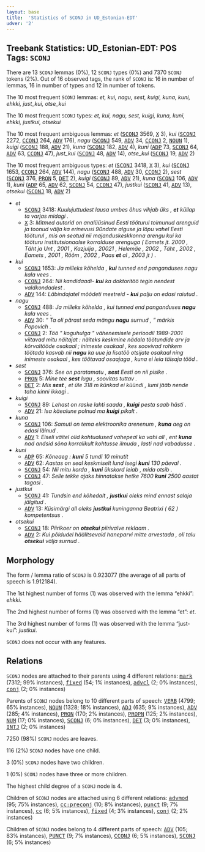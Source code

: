```yaml
---
layout: base
title:  'Statistics of SCONJ in UD_Estonian-EDT'
udver: '2'
---
```


## Treebank Statistics: UD_Estonian-EDT: POS Tags: `SCONJ`

There are 13 `SCONJ` lemmas (0%), 12 `SCONJ` types (0%) and 7370 `SCONJ` tokens (2%).
Out of 16 observed tags, the rank of `SCONJ` is: 16 in number of lemmas, 16 in number of types and 12 in number of tokens.

The 10 most frequent `SCONJ` lemmas: <em>et, kui, nagu, sest, kuigi, kuna, kuni, ehkki, just_kui, otse_kui</em>

The 10 most frequent `SCONJ` types:  <em>et, kui, nagu, sest, kuigi, kuna, kuni, ehkki, justkui, otsekui</em>

The 10 most frequent ambiguous lemmas: <em>et</em> (<tt><a href="et_edt-pos-SCONJ.html">SCONJ</a></tt> 3569, <tt><a href="et_edt-pos-X.html">X</a></tt> 3), <em>kui</em> (<tt><a href="et_edt-pos-SCONJ.html">SCONJ</a></tt> 2272, <tt><a href="et_edt-pos-CCONJ.html">CCONJ</a></tt> 264, <tt><a href="et_edt-pos-ADV.html">ADV</a></tt> 176), <em>nagu</em> (<tt><a href="et_edt-pos-SCONJ.html">SCONJ</a></tt> 549, <tt><a href="et_edt-pos-ADV.html">ADV</a></tt> 34, <tt><a href="et_edt-pos-CCONJ.html">CCONJ</a></tt> 2, <tt><a href="et_edt-pos-NOUN.html">NOUN</a></tt> 1), <em>kuigi</em> (<tt><a href="et_edt-pos-SCONJ.html">SCONJ</a></tt> 188, <tt><a href="et_edt-pos-ADV.html">ADV</a></tt> 21), <em>kuna</em> (<tt><a href="et_edt-pos-SCONJ.html">SCONJ</a></tt> 182, <tt><a href="et_edt-pos-ADV.html">ADV</a></tt> 4), <em>kuni</em> (<tt><a href="et_edt-pos-ADP.html">ADP</a></tt> 73, <tt><a href="et_edt-pos-SCONJ.html">SCONJ</a></tt> 64, <tt><a href="et_edt-pos-ADV.html">ADV</a></tt> 63, <tt><a href="et_edt-pos-CCONJ.html">CCONJ</a></tt> 47), <em>just_kui</em> (<tt><a href="et_edt-pos-SCONJ.html">SCONJ</a></tt> 48, <tt><a href="et_edt-pos-ADV.html">ADV</a></tt> 14), <em>otse_kui</em> (<tt><a href="et_edt-pos-SCONJ.html">SCONJ</a></tt> 19, <tt><a href="et_edt-pos-ADV.html">ADV</a></tt> 2)

The 10 most frequent ambiguous types:  <em>et</em> (<tt><a href="et_edt-pos-SCONJ.html">SCONJ</a></tt> 3418, <tt><a href="et_edt-pos-X.html">X</a></tt> 3), <em>kui</em> (<tt><a href="et_edt-pos-SCONJ.html">SCONJ</a></tt> 1653, <tt><a href="et_edt-pos-CCONJ.html">CCONJ</a></tt> 264, <tt><a href="et_edt-pos-ADV.html">ADV</a></tt> 144), <em>nagu</em> (<tt><a href="et_edt-pos-SCONJ.html">SCONJ</a></tt> 488, <tt><a href="et_edt-pos-ADV.html">ADV</a></tt> 30, <tt><a href="et_edt-pos-CCONJ.html">CCONJ</a></tt> 2), <em>sest</em> (<tt><a href="et_edt-pos-SCONJ.html">SCONJ</a></tt> 376, <tt><a href="et_edt-pos-PRON.html">PRON</a></tt> 5, <tt><a href="et_edt-pos-DET.html">DET</a></tt> 2), <em>kuigi</em> (<tt><a href="et_edt-pos-SCONJ.html">SCONJ</a></tt> 89, <tt><a href="et_edt-pos-ADV.html">ADV</a></tt> 21), <em>kuna</em> (<tt><a href="et_edt-pos-SCONJ.html">SCONJ</a></tt> 106, <tt><a href="et_edt-pos-ADV.html">ADV</a></tt> 1), <em>kuni</em> (<tt><a href="et_edt-pos-ADP.html">ADP</a></tt> 65, <tt><a href="et_edt-pos-ADV.html">ADV</a></tt> 62, <tt><a href="et_edt-pos-SCONJ.html">SCONJ</a></tt> 54, <tt><a href="et_edt-pos-CCONJ.html">CCONJ</a></tt> 47), <em>justkui</em> (<tt><a href="et_edt-pos-SCONJ.html">SCONJ</a></tt> 41, <tt><a href="et_edt-pos-ADV.html">ADV</a></tt> 13), <em>otsekui</em> (<tt><a href="et_edt-pos-SCONJ.html">SCONJ</a></tt> 18, <tt><a href="et_edt-pos-ADV.html">ADV</a></tt> 2)


* <em>et</em>
  * <tt><a href="et_edt-pos-SCONJ.html">SCONJ</a></tt> 3418: <em>Kuulujuttudest lausa umbes õhus vihjab üks , <b>et</b> küllap ta varjas midagi .</em>
  * <tt><a href="et_edt-pos-X.html">X</a></tt> 3: <em>Mitmed autorid on analüüsinud Eesti tööturul toimunud arenguid ja toonud välja ka erinevusi 90ndate alguse ja lõpu vahel Eesti tööturul , mis on seotud nii majanduskeskkonna arengu kui ka tööturu institutsionaalse korralduse arenguga ( Eamets jt. 2000 , Täht ja Unt , 2001 , Kazjulja , 20021 , Helemäe , 2002 , Täht , 2002 , Eamets , 2001 , Rõõm , 2002 , Paas <b>et</b> al , 2003 jt ) .</em>
* <em>kui</em>
  * <tt><a href="et_edt-pos-SCONJ.html">SCONJ</a></tt> 1653: <em>Ja milleks kõhelda , <b>kui</b> tunned end panganduses nagu kala vees .</em>
  * <tt><a href="et_edt-pos-CCONJ.html">CCONJ</a></tt> 264: <em>Nii kandidaadi- <b>kui</b> ka doktoritöö tegin nendest valdkondadest .</em>
  * <tt><a href="et_edt-pos-ADV.html">ADV</a></tt> 144: <em>Läbindajatel mõõdeti meetreid - <b>kui</b> palju on edasi raiutud .</em>
* <em>nagu</em>
  * <tt><a href="et_edt-pos-SCONJ.html">SCONJ</a></tt> 488: <em>Ja milleks kõhelda , kui tunned end panganduses <b>nagu</b> kala vees .</em>
  * <tt><a href="et_edt-pos-ADV.html">ADV</a></tt> 30: <em>“ Ta oli pärast seda mängu <b>nagu</b> surnud , ” märkis Popovich .</em>
  * <tt><a href="et_edt-pos-CCONJ.html">CCONJ</a></tt> 2: <em>Töö " koguhulga " vähenemisele perioodil 1989-2001 viitavad mitu näitajat : näiteks keskmine nädala töötundide arv ja kõrvaltööde osakaal ; inimeste osakaal , kes soovivad rohkem töötada kasvab nii <b>nagu</b> ka uue ja lisatöö otsijate osakaal ning inimeste osakaal , kes töötavad osaajaga , kuna ei leia täisaja tööd .</em>
* <em>sest</em>
  * <tt><a href="et_edt-pos-SCONJ.html">SCONJ</a></tt> 376: <em>See on paratamatu , <b>sest</b> Eesti on nii pisike .</em>
  * <tt><a href="et_edt-pos-PRON.html">PRON</a></tt> 5: <em>Mine tee <b>sest</b> lugu , soovitas tuttav .</em>
  * <tt><a href="et_edt-pos-DET.html">DET</a></tt> 2: <em>Mis <b>sest</b> , et üle 318 m künkad ei küündi , lumi jääb nende taha kinni ikkagi .</em>
* <em>kuigi</em>
  * <tt><a href="et_edt-pos-SCONJ.html">SCONJ</a></tt> 89: <em>Lehast on raske lahti saada , <b>kuigi</b> pesta saab hästi .</em>
  * <tt><a href="et_edt-pos-ADV.html">ADV</a></tt> 21: <em>Isa käealune polnud ma <b>kuigi</b> pikalt .</em>
* <em>kuna</em>
  * <tt><a href="et_edt-pos-SCONJ.html">SCONJ</a></tt> 106: <em>Samuti on tema elektroonika arenenum , <b>kuna</b> aeg on edasi läinud .</em>
  * <tt><a href="et_edt-pos-ADV.html">ADV</a></tt> 1: <em>Eiseli väitel olid kohtualused vahepeal ka vahi all , ent <b>kuna</b> nad andsid sõna korralikult kohtusse ilmuda , lasti nad vabadusse .</em>
* <em>kuni</em>
  * <tt><a href="et_edt-pos-ADP.html">ADP</a></tt> 65: <em>Kõneaeg : <b>kuni</b> 5 tundi 10 minutit</em>
  * <tt><a href="et_edt-pos-ADV.html">ADV</a></tt> 62: <em>Aastas on seal keskmiselt lund isegi <b>kuni</b> 130 päeval .</em>
  * <tt><a href="et_edt-pos-SCONJ.html">SCONJ</a></tt> 54: <em>Nii mitu korda , <b>kuni</b> ükskord leiab , mida otsib .</em>
  * <tt><a href="et_edt-pos-CCONJ.html">CCONJ</a></tt> 47: <em>Selle tekke ajaks hinnatakse hetke 7600 <b>kuni</b> 2500 aastat tagasi .</em>
* <em>justkui</em>
  * <tt><a href="et_edt-pos-SCONJ.html">SCONJ</a></tt> 41: <em>Tundsin end kõhedalt , <b>justkui</b> oleks mind ennast salaja jälgitud .</em>
  * <tt><a href="et_edt-pos-ADV.html">ADV</a></tt> 13: <em>Küsimärgi all oleks <b>justkui</b> kuninganna Beatrixi ( 62 ) kompetentsus .</em>
* <em>otsekui</em>
  * <tt><a href="et_edt-pos-SCONJ.html">SCONJ</a></tt> 18: <em>Piirikoer on <b>otsekui</b> piirivalve reklaam .</em>
  * <tt><a href="et_edt-pos-ADV.html">ADV</a></tt> 2: <em>Kui põldudel häälitsevaid haneparvi mitte arvestada , oli talu <b>otsekui</b> välja surnud .</em>

## Morphology

The form / lemma ratio of `SCONJ` is 0.923077 (the average of all parts of speech is 1.912184).

The 1st highest number of forms (1) was observed with the lemma “ehkki”: <em>ehkki</em>.

The 2nd highest number of forms (1) was observed with the lemma “et”: <em>et</em>.

The 3rd highest number of forms (1) was observed with the lemma “just-kui”: <em>justkui</em>.

`SCONJ` does not occur with any features.


## Relations

`SCONJ` nodes are attached to their parents using 4 different relations: <tt><a href="et_edt-dep-mark.html">mark</a></tt> (7312; 99% instances), <tt><a href="et_edt-dep-fixed.html">fixed</a></tt> (54; 1% instances), <tt><a href="et_edt-dep-advcl.html">advcl</a></tt> (2; 0% instances), <tt><a href="et_edt-dep-conj.html">conj</a></tt> (2; 0% instances)

Parents of `SCONJ` nodes belong to 10 different parts of speech: <tt><a href="et_edt-pos-VERB.html">VERB</a></tt> (4799; 65% instances), <tt><a href="et_edt-pos-NOUN.html">NOUN</a></tt> (1328; 18% instances), <tt><a href="et_edt-pos-ADJ.html">ADJ</a></tt> (635; 9% instances), <tt><a href="et_edt-pos-ADV.html">ADV</a></tt> (285; 4% instances), <tt><a href="et_edt-pos-PRON.html">PRON</a></tt> (170; 2% instances), <tt><a href="et_edt-pos-PROPN.html">PROPN</a></tt> (125; 2% instances), <tt><a href="et_edt-pos-NUM.html">NUM</a></tt> (17; 0% instances), <tt><a href="et_edt-pos-SCONJ.html">SCONJ</a></tt> (6; 0% instances), <tt><a href="et_edt-pos-DET.html">DET</a></tt> (3; 0% instances), <tt><a href="et_edt-pos-INTJ.html">INTJ</a></tt> (2; 0% instances)

7250 (98%) `SCONJ` nodes are leaves.

116 (2%) `SCONJ` nodes have one child.

3 (0%) `SCONJ` nodes have two children.

1 (0%) `SCONJ` nodes have three or more children.

The highest child degree of a `SCONJ` node is 4.

Children of `SCONJ` nodes are attached using 6 different relations: <tt><a href="et_edt-dep-advmod.html">advmod</a></tt> (95; 75% instances), <tt><a href="et_edt-dep-cc-preconj.html">cc:preconj</a></tt> (10; 8% instances), <tt><a href="et_edt-dep-punct.html">punct</a></tt> (9; 7% instances), <tt><a href="et_edt-dep-cc.html">cc</a></tt> (6; 5% instances), <tt><a href="et_edt-dep-fixed.html">fixed</a></tt> (4; 3% instances), <tt><a href="et_edt-dep-conj.html">conj</a></tt> (2; 2% instances)

Children of `SCONJ` nodes belong to 4 different parts of speech: <tt><a href="et_edt-pos-ADV.html">ADV</a></tt> (105; 83% instances), <tt><a href="et_edt-pos-PUNCT.html">PUNCT</a></tt> (9; 7% instances), <tt><a href="et_edt-pos-CCONJ.html">CCONJ</a></tt> (6; 5% instances), <tt><a href="et_edt-pos-SCONJ.html">SCONJ</a></tt> (6; 5% instances)

